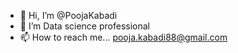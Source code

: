 - 👋 Hi, I’m @PoojaKabadi
- 👀 I’m Data science professional
- 📫 How to reach me... pooja.kabadi88@gmail.com

<!---
PoojaKabadi/PoojaKabadi is a ✨ special ✨ repository because its `README.md` (this file) appears on your GitHub profile.
You can click the Preview link to take a look at your changes.
--->
